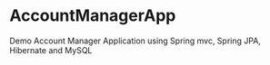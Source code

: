 # AccountManagerApp
Demo Account Manager Application using Spring mvc, Spring JPA, Hibernate and MySQL
